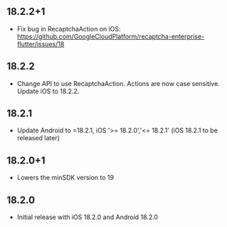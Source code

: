 ## 18.2.2+1

* Fix bug in RecaptchaAction on iOS: https://github.com/GoogleCloudPlatform/recaptcha-enterprise-flutter/issues/18

## 18.2.2

* Change API to use RecaptchaAction.  Actions are now case sensitive.  Update iOS to 18.2.2.

## 18.2.1

* Update Android to =18.2.1, iOS '>= 18.2.0','<= 18.2.1'  (iOS 18.2.1 to be released later)

## 18.2.0+1

* Lowers the minSDK version to 19

## 18.2.0

* Initial release with iOS 18.2.0 and Android 18.2.0